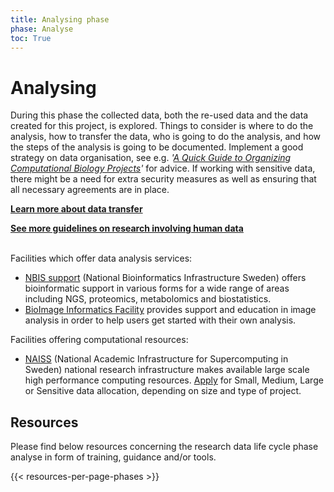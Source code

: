 ```yaml
---
title: Analysing phase
phase: Analyse
toc: True
---
```


# Analysing
During this phase the collected data, both the re-used data and the data created for this project, is explored. Things to consider is where to do the analysis, how to transfer the data, who is going to do the analysis, and how the steps of the analysis is going to be documented. Implement a good strategy on data organisation, see e.g. *'[A Quick Guide to Organizing Computational Biology Projects](https://doi.org/10.1371/journal.pcbi.1000424)'* for advice. If working with sensitive data, there might be a need for extra security measures as well as ensuring that all necessary agreements are in place.

<a href="/topics/data-transfer"><b>Learn more about data transfer <i class="bi bi-arrow-right-square-fill"></i></b></a>
<br/>

<a href="/topics/research-involving-human-data"><b>See more guidelines on research involving human data <i class="bi bi-arrow-right-square-fill"></i></b></a>
<br/><br/>

Facilities which offer data analysis services:
* [NBIS support](https://nbis.se/get-support) (National Bioinformatics Infrastructure Sweden) offers bioinformatic support in various forms for a wide range of areas including NGS, proteomics, metabolomics and biostatistics.
* [BioImage Informatics Facility](https://www.scilifelab.se/facilities/bioimage-informatics/) provides support and education in image analysis in order to help users get started with their own analysis.

Facilities offering computational resources:
* [NAISS](https://www.naiss.se/) (National Academic Infrastructure for Super­computing in Sweden) national research infrastructure makes available large scale high performance computing resources. [Apply](https://supr.naiss.se/round/compute/) for Small, Medium, Large or Sensitive data allocation, depending on size and type of project.

## Resources
Please find below resources concerning the research data life cycle phase analyse in form of training, guidance and/or tools.

{{< resources-per-page-phases >}}
